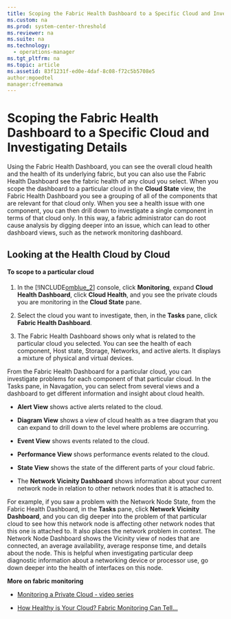 ```yaml
---
title: Scoping the Fabric Health Dashboard to a Specific Cloud and Investigating Details
ms.custom: na
ms.prod: system-center-threshold
ms.reviewer: na
ms.suite: na
ms.technology: 
  - operations-manager
ms.tgt_pltfrm: na
ms.topic: article
ms.assetid: 83f1231f-ed0e-4daf-8c08-f72c5b5708e5
author:mgoedtel
manager:cfreemanwa
---
```

# Scoping the Fabric Health Dashboard to a Specific Cloud and Investigating Details
Using the Fabric Health Dashboard, you can see the overall cloud health and the health of its underlying fabric, but you can also use the Fabric Health Dashboard see the fabric health of any cloud you select. When you scope the dashboard to a particular cloud in the **Cloud State** view, the Fabric Health Dashboard you see a grouping of all of the components that are relevant for that cloud only. When you see a health issue with one component, you can then drill down to investigate a single component in terms of that cloud only. In this way, a fabric administrator can do root cause analysis by digging deeper into an issue, which can lead to other dashboard views, such as the network monitoring dashboard.  
  
## Looking at the Health Cloud by Cloud  
  
#### To scope to a particular cloud  
  
1.  In the [!INCLUDE[omblue_2](../../om/manage/includes/omblue_2_md.md)] console, click **Monitoring**, expand **Cloud Health Dashboard**, click **Cloud Health**, and you see the private clouds you are monitoring in the **Cloud State** pane.  
  
2.  Select the cloud you want to investigate, then, in the **Tasks** pane, click **Fabric Health Dashboard**.  
  
3.  The Fabric Health Dashboard shows only what is related to the particular cloud you selected. You can see the health of each component, Host state, Storage, Networks, and active alerts. It displays a mixture of physical and virtual devices.  
  
From the Fabric Health Dashboard for a particular cloud, you can investigate problems for each component of that particular cloud. In the Tasks pane, in Navagation, you can select from several views and a dashboard to get different information and insight about cloud health.  
  
-   **Alert View** shows active alerts related to the cloud.  
  
-   **Diagram View** shows a view of cloud health as a tree diagram that you can expand to drill down to the level where problems are occurring.  
  
-   **Event View** shows events related to the cloud.  
  
-   **Performance View** shows performance events related to the cloud.  
  
-   **State View** shows the state of the different parts of your cloud fabric.  
  
-   The **Network Vicinity Dashboard** shows information about your current network node in relation to other network nodes that it is attached to.  
  
For example, if you saw a problem with the Network Node State, from the Fabric Health Dashboard, in the **Tasks** pane, click **Network Vicinity Dashboard**, and you can dig deeper into the problem of that particular cloud to see how this network node is affecting other network nodes that this one is attached to. It also places the network problem in context. The Network Node Dashboard shows the Vicinity view of nodes that are connected, an average availability, average response time, and details about the node. This is helpful when investigating particular deep diagnostic information about a networking device or processor use, go down deeper into the health of interfaces on this node.  
  
**More on fabric monitoring**  
  
-   [Monitoring a Private Cloud \- video series](https://curah.microsoft.com/217123/monitoring-a-private-cloud-video-series)  
  
-   [How Healthy is Your Cloud? Fabric Monitoring Can Tell...](https://curah.microsoft.com/42340/how-healthy-is-your-cloud-fabric-monitoring-can-tell)  
  
